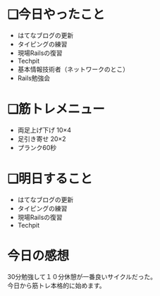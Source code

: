 # ❏今日やったこと
- はてなブログの更新
- タイピングの練習
- 現場Railsの復習
- Techpit
- 基本情報技術者（ネットワークのとこ）
- Rails勉強会

# ❏筋トレメニュー
- 両足上げ下げ 10×4
- 足引き寄せ 20×2
- プランク60秒

# ❏明日すること
- はてなブログの更新
- タイピングの練習
- 現場Railsの復習
- Techpit

# 今日の感想
30分勉強して１０分休憩が一番良いサイクルだった。
<br>
今日から筋トレ本格的に始めます。
